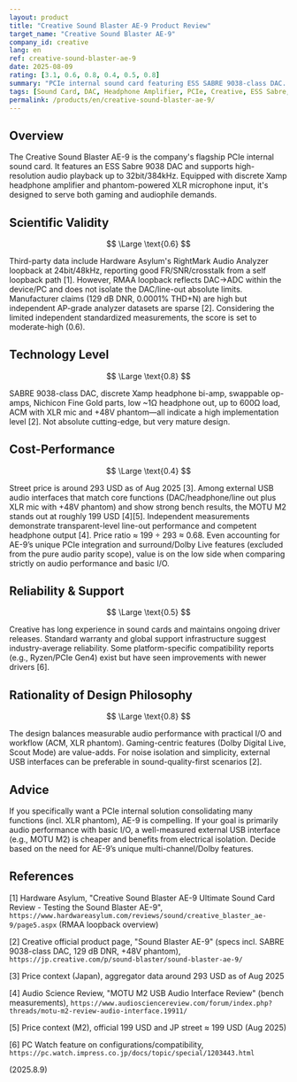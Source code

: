 ```yaml
---
layout: product
title: "Creative Sound Blaster AE-9 Product Review"
target_name: "Creative Sound Blaster AE-9"
company_id: creative
lang: en
ref: creative-sound-blaster-ae-9
date: 2025-08-09
rating: [3.1, 0.6, 0.8, 0.4, 0.5, 0.8]
summary: "PCIe internal sound card featuring ESS SABRE 9038-class DAC. Specifications are strong but independent standardized bench data are limited; value lags versus capable external USB audio interfaces."
tags: [Sound Card, DAC, Headphone Amplifier, PCIe, Creative, ESS Sabre, Gaming]
permalink: /products/en/creative-sound-blaster-ae-9/
---
```


## Overview

The Creative Sound Blaster AE-9 is the company's flagship PCIe internal sound card. It features an ESS Sabre 9038 DAC and supports high-resolution audio playback up to 32bit/384kHz. Equipped with discrete Xamp headphone amplifier and phantom-powered XLR microphone input, it's designed to serve both gaming and audiophile demands.

## Scientific Validity

$$ \Large \text{0.6} $$

Third-party data include Hardware Asylum's RightMark Audio Analyzer loopback at 24bit/48kHz, reporting good FR/SNR/crosstalk from a self loopback path [1]. However, RMAA loopback reflects DAC→ADC within the device/PC and does not isolate the DAC/line-out absolute limits. Manufacturer claims (129 dB DNR, 0.0001% THD+N) are high but independent AP-grade analyzer datasets are sparse [2]. Considering the limited independent standardized measurements, the score is set to moderate-high (0.6).

## Technology Level

$$ \Large \text{0.8} $$

SABRE 9038-class DAC, discrete Xamp headphone bi-amp, swappable op-amps, Nichicon Fine Gold parts, low ~1Ω headphone out, up to 600Ω load, ACM with XLR mic and +48V phantom—all indicate a high implementation level [2]. Not absolute cutting-edge, but very mature design.

## Cost-Performance

$$ \Large \text{0.4} $$

Street price is around 293 USD as of Aug 2025 [3]. Among external USB audio interfaces that match core functions (DAC/headphone/line out plus XLR mic with +48V phantom) and show strong bench results, the MOTU M2 stands out at roughly 199 USD [4][5]. Independent measurements demonstrate transparent-level line-out performance and competent headphone output [4]. Price ratio ≈ 199 ÷ 293 ≈ 0.68. Even accounting for AE-9’s unique PCIe integration and surround/Dolby Live features (excluded from the pure audio parity scope), value is on the low side when comparing strictly on audio performance and basic I/O.

## Reliability & Support

$$ \Large \text{0.5} $$

Creative has long experience in sound cards and maintains ongoing driver releases. Standard warranty and global support infrastructure suggest industry-average reliability. Some platform-specific compatibility reports (e.g., Ryzen/PCIe Gen4) exist but have seen improvements with newer drivers [6].

## Rationality of Design Philosophy

$$ \Large \text{0.8} $$

The design balances measurable audio performance with practical I/O and workflow (ACM, XLR phantom). Gaming-centric features (Dolby Digital Live, Scout Mode) are value-adds. For noise isolation and simplicity, external USB interfaces can be preferable in sound-quality-first scenarios [2].

## Advice

If you specifically want a PCIe internal solution consolidating many functions (incl. XLR phantom), AE-9 is compelling. If your goal is primarily audio performance with basic I/O, a well-measured external USB interface (e.g., MOTU M2) is cheaper and benefits from electrical isolation. Decide based on the need for AE-9’s unique multi-channel/Dolby features.

## References

[1] Hardware Asylum, "Creative Sound Blaster AE-9 Ultimate Sound Card Review - Testing the Sound Blaster AE-9", `https://www.hardwareasylum.com/reviews/sound/creative_blaster_ae-9/page5.aspx` (RMAA loopback overview)

[2] Creative official product page, "Sound Blaster AE-9" (specs incl. SABRE 9038-class DAC, 129 dB DNR, +48V phantom), `https://jp.creative.com/p/sound-blaster/sound-blaster-ae-9/`

[3] Price context (Japan), aggregator data around 293 USD as of Aug 2025

[4] Audio Science Review, "MOTU M2 USB Audio Interface Review" (bench measurements), `https://www.audiosciencereview.com/forum/index.php?threads/motu-m2-review-audio-interface.19911/`

[5] Price context (M2), official 199 USD and JP street ≈ 199 USD (Aug 2025)

[6] PC Watch feature on configurations/compatibility, `https://pc.watch.impress.co.jp/docs/topic/special/1203443.html`

(2025.8.9)